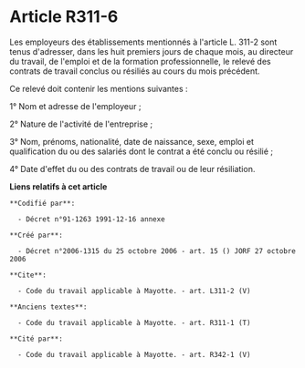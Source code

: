 # Article R311-6

Les employeurs des établissements mentionnés à l'article L. 311-2 sont tenus d'adresser, dans les huit premiers jours de
chaque mois, au directeur du travail, de l'emploi et de la formation professionnelle, le relevé des contrats de travail
conclus ou résiliés au cours du mois précédent. 

Ce relevé doit contenir les mentions suivantes : 

1° Nom et adresse de l'employeur ; 

2° Nature de l'activité de l'entreprise ; 

3° Nom, prénoms, nationalité, date de naissance, sexe, emploi et qualification du ou des salariés dont le contrat a été
conclu ou résilié ; 

4° Date d'effet du ou des contrats de travail ou de leur résiliation.

**Liens relatifs à cet article**

	**Codifié par**:

	  - Décret n°91-1263 1991-12-16 annexe

	**Créé par**:

	  - Décret n°2006-1315 du 25 octobre 2006 - art. 15 () JORF 27 octobre 2006

	**Cite**:

	  - Code du travail applicable à Mayotte. - art. L311-2 (V)

	**Anciens textes**:

	  - Code du travail applicable à Mayotte. - art. R311-1 (T)

	**Cité par**:

	  - Code du travail applicable à Mayotte. - art. R342-1 (V)
